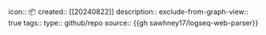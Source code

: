 icon:: 📦
created:: [[20240822]]
description:: 
exclude-from-graph-view:: true
tags:: 
type:: github/repo
source::  {{gh sawhney17/logseq-web-parser}}
